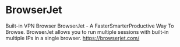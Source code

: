 # BrowserJet
Built-in VPN Browser BrowserJet - A FasterSmarterProductive  Way To Browse. BrowserJet allows you to run multiple sessions with built-in multiple IPs in a single browser.  https://browserjet.com/
